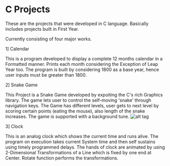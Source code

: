 # C Projects
These are the projects that were developed in C language. Basically includes projects built in First Year.

Currently consisting of four major works.


1] Calendar

This is a program developed to display a complete 12 months calendar in a Formatted manner. Prints each month considering
the Exception of Leap Year too.
The program is built by considering 1800 as a base year, hence user inputs must be greater than 1800.

2] Snake Game

This Project is a Snake Game developed by expoiting the C's rich Graphics library.
The game lets user to control the self-moving 'snake' through navigation keys. The Game has different levels, user gets 
to next level by scoring certain points (eating the mouse), also length of the snake increases.
The game is supported with a background tune.
![alt tag](https://raw.github.com/Shriyog/C-Projects/master/images/snake.jpg)


3] Clock

This is an analog clock which shows the current time and runs alive.
The program on execution takes current System time and then self sustains using timely programmed delays.
The hands of clock are animated by using 2-Dimensional Transformations of a Line which is fixed by one end at Center.
Rotate function performs the transformations.
